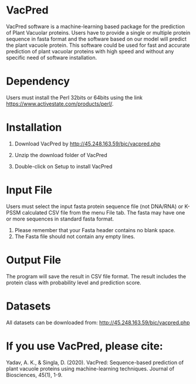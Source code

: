 # VacPred
VacPred software is a machine-learning based package for the prediction of Plant Vacuolar proteins. Users have to provide a single or multiple protein sequence in fasta format and the software based on our model will predict the plant vacuole protein. This software could be used for fast and accurate prediction of plant vacuolar proteins with high speed and without any specific need of software installation.
# Dependency
Users must install the Perl 32bits or 64bits using the link https://www.activestate.com/products/perl/.
# Installation
1.	Download VacPred by
        http://45.248.163.59/bic/vacpred.php 

2.	Unzip the download folder of VacPred
3.	Double-click on Setup to install VacPred 
# Input File
Users must select the input fasta protein sequence file (not DNA/RNA) or K-PSSM calculated CSV file from the menu File tab. The fasta may have one or more sequences in standard fasta format.
        
1. Please remember that your Fasta header contains no blank space.
2. The Fasta file should not contain any empty lines.
# Output File
The program will save the result in CSV file format. The result includes the protein class with probability level and prediction score.
# Datasets
All datasets can be downloaded from: http://45.248.163.59/bic/vacpred.php 
# If you use VacPred, please cite:
Yadav, A. K., & Singla, D. (2020). VacPred: Sequence-based prediction of plant vacuole proteins using machine-learning techniques. Journal of Biosciences, 45(1), 1-9.


